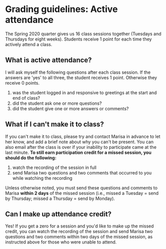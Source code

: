 # Grading guidelines: Active attendance

The Spring 2020 quarter gives us 16 class sessions together (Tuesdays and Thursdays for eight weeks). Students receive 1 point for each time they actively attend a class.

## What is active attendance?
I will ask myself the following questions after each class session. If the answers are 'yes' to all three, the student receives 1 point. Otherwise they receive 0 points.

1. was the student logged in and responsive to greetings at the start and end of class?
2. did the student ask one or more questions?
3. did the student give one or more answers or comments?

## What if I can't make it to class?
If you can't make it to class, please try and contact Marisa in advance to let her know, and add a brief note about why you can't be present. You can also email after the class is over if your inability to participate came at the last minute. **To still earn participation credit for a missed session, you should do the following:**

1. watch the recording of the session in full
2. send Marisa two questions and two comments that occurred to you while watching the recording

Unless otherwise noted, you must send these questions and comments to Marisa **within 2 days** of the missed session (i.e., missed a Tuesday = send by Thursday; missed a Thursday = send by Monday).

## Can I make up attendance credit?
Yes! If you get a zero for a session and you'd like to make up the missed credit, you can watch the recording of the session and send Marisa two questions and two comments within two days of the missed session, as instructed above for those who were unable to attend.

